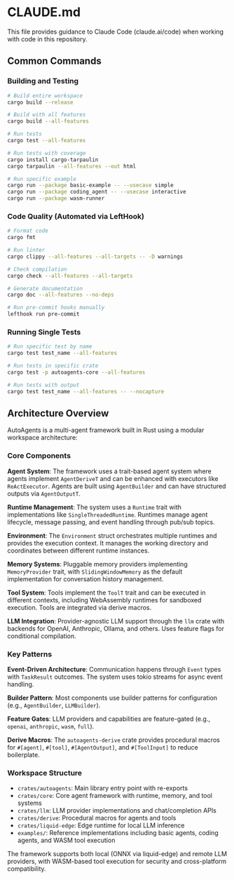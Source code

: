# CLAUDE.md

This file provides guidance to Claude Code (claude.ai/code) when working with code in this repository.

## Common Commands

### Building and Testing
```bash
# Build entire workspace
cargo build --release

# Build with all features
cargo build --all-features

# Run tests
cargo test --all-features

# Run tests with coverage
cargo install cargo-tarpaulin
cargo tarpaulin --all-features --out html

# Run specific example
cargo run --package basic-example -- --usecase simple
cargo run --package coding_agent -- --usecase interactive
cargo run --package wasm-runner
```

### Code Quality (Automated via LeftHook)
```bash
# Format code
cargo fmt

# Run linter
cargo clippy --all-features --all-targets -- -D warnings

# Check compilation
cargo check --all-features --all-targets

# Generate documentation
cargo doc --all-features --no-deps

# Run pre-commit hooks manually
lefthook run pre-commit
```

### Running Single Tests
```bash
# Run specific test by name
cargo test test_name --all-features

# Run tests in specific crate
cargo test -p autoagents-core --all-features

# Run tests with output
cargo test test_name --all-features -- --nocapture
```

## Architecture Overview

AutoAgents is a multi-agent framework built in Rust using a modular workspace architecture:

### Core Components

**Agent System**: The framework uses a trait-based agent system where agents implement `AgentDeriveT` and can be enhanced with executors like `ReActExecutor`. Agents are built using `AgentBuilder` and can have structured outputs via `AgentOutputT`.

**Runtime Management**: The system uses a `Runtime` trait with implementations like `SingleThreadedRuntime`. Runtimes manage agent lifecycle, message passing, and event handling through pub/sub topics.

**Environment**: The `Environment` struct orchestrates multiple runtimes and provides the execution context. It manages the working directory and coordinates between different runtime instances.

**Memory Systems**: Pluggable memory providers implementing `MemoryProvider` trait, with `SlidingWindowMemory` as the default implementation for conversation history management.

**Tool System**: Tools implement the `ToolT` trait and can be executed in different contexts, including WebAssembly runtimes for sandboxed execution. Tools are integrated via derive macros.

**LLM Integration**: Provider-agnostic LLM support through the `llm` crate with backends for OpenAI, Anthropic, Ollama, and others. Uses feature flags for conditional compilation.

### Key Patterns

**Event-Driven Architecture**: Communication happens through `Event` types with `TaskResult` outcomes. The system uses tokio streams for async event handling.

**Builder Pattern**: Most components use builder patterns for configuration (e.g., `AgentBuilder`, `LLMBuilder`).

**Feature Gates**: LLM providers and capabilities are feature-gated (e.g., `openai`, `anthropic`, `wasm`, `full`).

**Derive Macros**: The `autoagents-derive` crate provides procedural macros for `#[agent]`, `#[tool]`, `#[AgentOutput]`, and `#[ToolInput]` to reduce boilerplate.

### Workspace Structure

- `crates/autoagents`: Main library entry point with re-exports
- `crates/core`: Core agent framework with runtime, memory, and tool systems  
- `crates/llm`: LLM provider implementations and chat/completion APIs
- `crates/derive`: Procedural macros for agents and tools
- `crates/liquid-edge`: Edge runtime for local LLM inference
- `examples/`: Reference implementations including basic agents, coding agents, and WASM tool execution

The framework supports both local (ONNX via liquid-edge) and remote LLM providers, with WASM-based tool execution for security and cross-platform compatibility.
